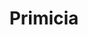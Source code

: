 ---
title: "Primicia"
url: /ciudad-autonoma-de-buenos-aires/primicia-avenida-corrientes-2/
shop: Taschen & Koffer
---